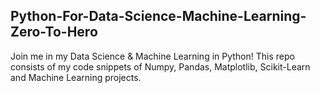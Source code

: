 ## Python-For-Data-Science-Machine-Learning-Zero-To-Hero

Join me in my Data Science & Machine Learning in Python! This repo consists of my code snippets of Numpy, Pandas, Matplotlib, Scikit-Learn and Machine Learning projects.
